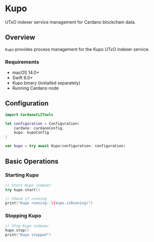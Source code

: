 # Kupo

UTxO indexer service management for Cardano blockchain data.

## Overview

``Kupo`` provides process management for the Kupo UTxO indexer service.

### Requirements

- macOS 14.0+
- Swift 6.0+
- Kupo binary (installed separately)
- Running Cardano node

## Configuration

```swift
import CardanoCLITools

let configuration = Configuration(
    cardano: cardanoConfig,
    kupo: kupoConfig
)

var kupo = try await Kupo(configuration: configuration)
```

## Basic Operations

### Starting Kupo

```swift
// Start Kupo indexer
try kupo.start()

// Check if running
print("Kupo running: \(kupo.isRunning)")
```

### Stopping Kupo

```swift
// Stop Kupo indexer
kupo.stop()
print("Kupo stopped")
```
